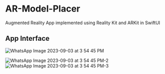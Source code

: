 # AR-Model-Placer
Augmented Reality App implemented using Reality Kit and ARKit in SwiftUI

## App Interface
![WhatsApp Image 2023-09-03 at 3 54 45 PM](https://github.com/ethedeltae/AR-Model-Placer-App/assets/114558002/59b985be-c782-4db6-8670-df4c295e072a)

![WhatsApp Image 2023-09-03 at 3 54 45 PM-2](https://github.com/ethedeltae/AR-Model-Placer-App/assets/114558002/3dc0c69e-ec1c-45a9-a4b1-6d06a64ada69)
![WhatsApp Image 2023-09-03 at 3 54 45 PM-3](https://github.com/ethedeltae/AR-Model-Placer-App/assets/114558002/64c828cf-41ff-44ee-a667-cc125cf0af38)
